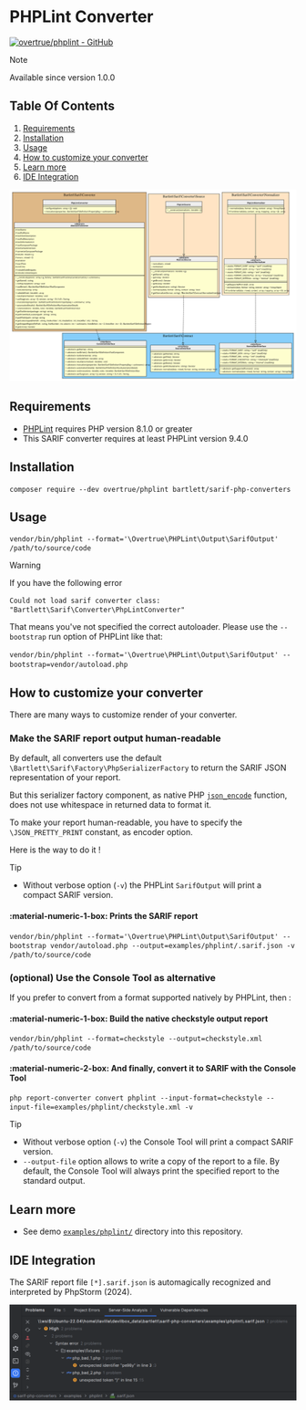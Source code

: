 <!-- markdownlint-disable MD013 -->
# PHPLint Converter

[![overtrue/phplint - GitHub](https://gh-card.dev/repos/overtrue/phplint.svg?fullname=)](https://github.com/overtrue/phplint)

> [!NOTE]
>
> Available since version 1.0.0

## Table Of Contents

1. [Requirements](#requirements)
2. [Installation](#installation)
3. [Usage](#usage)
4. [How to customize your converter](#how-to-customize-your-converter)
5. [Learn more](#learn-more)
6. [IDE Integration](#ide-integration)

![phplint converter](../assets/images/converter-phplint.graphviz.svg)

## Requirements

* [PHPLint][phplint] requires PHP version 8.1.0 or greater
* This SARIF converter requires at least PHPLint version 9.4.0

## Installation

```shell
composer require --dev overtrue/phplint bartlett/sarif-php-converters
```

## Usage

```shell
vendor/bin/phplint --format='\Overtrue\PHPLint\Output\SarifOutput' /path/to/source/code
```

> [!WARNING]
>
> If you have the following error
>
> ```text
> Could not load sarif converter class: "Bartlett\Sarif\Converter\PhpLintConverter"
> ```
>
> That means you've not specified the correct autoloader.
> Please use the `--bootstrap` run option of PHPLint like that:
>
> ```vendor/bin/phplint --format='\Overtrue\PHPLint\Output\SarifOutput' --bootstrap=vendor/autoload.php```

## How to customize your converter

There are many ways to customize render of your converter.

### Make the SARIF report output human-readable

By default, all converters use the default `\Bartlett\Sarif\Factory\PhpSerializerFactory`
to return the SARIF JSON representation of your report.

But this serializer factory component, as native PHP [`json_encode`][json-encode] function,
does not use whitespace in returned data to format it.

To make your report human-readable, you have to specify the `\JSON_PRETTY_PRINT` constant, as encoder option.

Here is the way to do it !

> [!TIP]
>
> * Without verbose option (`-v`) the PHPLint `SarifOutput` will print a compact SARIF version.

#### :material-numeric-1-box: Prints the SARIF report

```shell
vendor/bin/phplint --format='\Overtrue\PHPLint\Output\SarifOutput' --bootstrap vendor/autoload.php --output=examples/phplint/.sarif.json -v /path/to/source/code
```

### (optional) Use the Console Tool as alternative

If you prefer to convert from a format supported natively by PHPLint, then :

#### :material-numeric-1-box: Build the native checkstyle output report

```shell
vendor/bin/phplint --format=checkstyle --output=checkstyle.xml /path/to/source/code
```

#### :material-numeric-2-box: And finally, convert it to SARIF with the **Console Tool**

```shell
php report-converter convert phplint --input-format=checkstyle --input-file=examples/phplint/checkstyle.xml -v
```

> [!TIP]
>
> * Without verbose option (`-v`) the Console Tool will print a compact SARIF version.
> * `--output-file` option allows to write a copy of the report to a file. By default, the Console Tool will always print the specified report to the standard output.

## Learn more

* See demo [`examples/phplint/`][example-folder] directory into this repository.

## IDE Integration

The SARIF report file `[*].sarif.json` is automagically recognized and interpreted by PhpStorm (2024).

![PHPStorm integration](../assets/images/phpstorm-phplint.png)

[example-folder]: https://github.com/llaville/sarif-php-converters/blob/1.0/examples/phplint/
[json-encode]: https://www.php.net/manual/en/function.json-encode
[phplint]: https://github.com/overtrue/phplint
